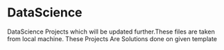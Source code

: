 # DataScience
DataScience Projects  which will be updated further.These files are taken from local machine.
These Projects Are Solutions done on given template
